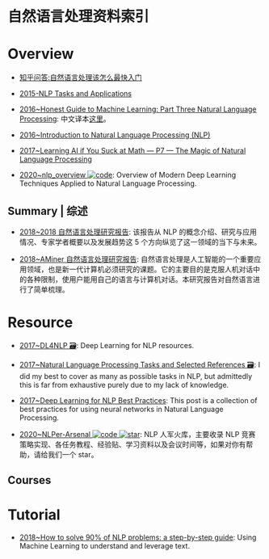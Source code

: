 # 自然语言处理资料索引

# Overview

- [知乎问答:自然语言处理该怎么最快入门](https://www.zhihu.com/question/19895141/answer/20084186)

- [2015-NLP Tasks and Applications](http://www.cs.jhu.edu/~jason/465/PDFSlides/lect36-tasks.pdf)

- [2016~Honest Guide to Machine Learning: Part Three Natural Language Processing](https://medium.com/axiomzenteam/honest-guide-to-machine-learning-part-three-54a1c71a9d64#.6m3avvq29): 中文译本[这里](http://www.jiqizhixin.com/article/2314)。

- [2016~Introduction to Natural Language Processing (NLP)](http://blog.algorithmia.com/introduction-natural-language-processing-nlp/)

- [2017~Learning AI if You Suck at Math — P7 — The Magic of Natural Language Processing](https://parg.co/bR4)

- [2020~nlp_overview ![code](https://ng-tech.icu/assets/code.svg)](https://github.com/omarsar/nlp_overview): Overview of Modern Deep Learning Techniques Applied to Natural Language Processing.

## Summary | 综述

- [2018~2018 自然语言处理研究报告](https://mp.weixin.qq.com/s/Hz2_xAyToCEXf2scl7me8Q): 该报告从 NLP 的概念介绍、研究与应用情况、专家学者概要以及发展趋势这 5 个方向纵览了这一领域的当下与未来。

- [2018~AMiner 自然语言处理研究报告](https://static.aminer.cn/misc/article/nlp.pdf): 自然语言处理是人工智能的一个重要应用领域，也是新一代计算机必须研究的课题。它的主要目的是克服人机对话中的各种限制，使用户能用自己的语言与计算机对话。本研究报告对自然语言进行了简单梳理。

# Resource

- [2017~DL4NLP 🗃️](https://github.com/andrewt3000/DL4NLP): Deep Learning for NLP resources.

- [2017~Natural Language Processing Tasks and Selected References 🗃️](https://github.com/Kyubyong/nlp_tasks): I did my best to cover as many as possible tasks in NLP, but admittedly this is far from exhaustive purely due to my lack of knowledge.

- [2017~Deep Learning for NLP Best Practices](http://ruder.io/deep-learning-nlp-best-practices/index.html#optimization): This post is a collection of best practices for using neural networks in Natural Language Processing.

- [2020~NLPer-Arsenal ![code](https://ng-tech.icu/assets/code.svg) ![star](https://img.shields.io/github/stars/TingFree/NLPer-Arsenal)](https://github.com/TingFree/NLPer-Arsenal): NLP 人军火库，主要收录 NLP 竞赛策略实现、各任务教程、经验贴、学习资料以及会议时间等，如果对你有帮助，请给我们一个 star。

## Courses

# Tutorial

- [2018~How to solve 90% of NLP problems: a step-by-step guide](https://parg.co/UiG): Using Machine Learning to understand and leverage text.
